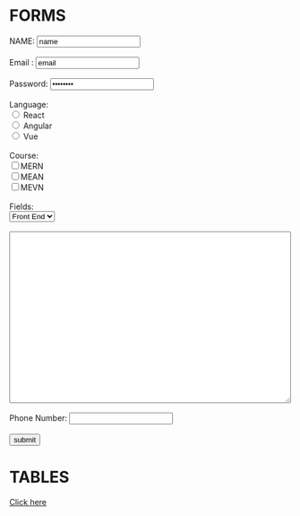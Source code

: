 <!DOCTYPE html>
<html>
    <head>
        <meta charset="UTF-8">
        <title>Document</title>
    </head>
    <body>
        <h1>FORMS</h1>
        <form action="index.html">
             NAME:
            <input type="text" placeholder="name" id="name" value="name" required>
            <br>
            <br>
            Email :
            <input type="text" placeholder="email" id="email" value="email" required>
            <br>
            <br>
            Password:
            <input type="password" placeholder="Password" id="Password" value="password" required>
            <br>
            <br>
            Language:
            <br>
            <input type="radio" name="Language" value="React" required>
            React
            <br>
            <input type="radio" name="Language" value="Angular" required>
            Angular
            <br>
            <input type="radio" name="Language" value="Vue" required>
            Vue
            <br>
            <br>
            Course:
            <br>
            <input type="checkbox" name="Course" value="MERN" required>MERN
            <br>
            <input type="checkbox" name="Course" value="MEAN" required>MEAN
            <br>
            <input type="checkbox" name="Course" value="MEVN" required>MEVN
            <br>
            <br>
            Fields:
            <br>
            <select name="Fields" required>
                <option value="Front End">Front End</option>
                <option value="Back End">Back End</option>
                <option value="Full Stack">Full Stack</option>
            </select>
            <br>
            <br>
            <textarea name="description" id cols="60" rows="20"></textarea>
            <br>
            <br>
            Phone Number:
            <input type="number" name="telephonic" >
            <br>
            <br>
            <input type="submit" value="submit">
            </form>
            <h1>TABLES</h1>
            <a href="id.html">Click here</a>
    </body>
</html>
